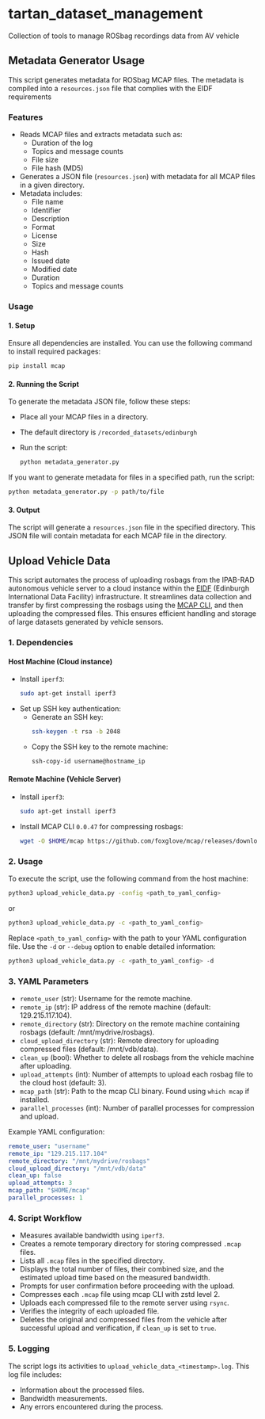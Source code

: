 # tartan_dataset_management
Collection of tools to manage ROSbag recordings data from AV vehicle

## Metadata Generator Usage

This script generates metadata for ROSbag MCAP files. The metadata is compiled into a `resources.json` file that complies with the EIDF requirements

### Features
- Reads MCAP files and extracts metadata such as:
  - Duration of the log
  - Topics and message counts
  - File size
  - File hash (MD5)
- Generates a JSON file (`resources.json`) with metadata for all MCAP files in a given directory.
- Metadata includes:
  - File name
  - Identifier
  - Description
  - Format
  - License
  - Size
  - Hash
  - Issued date
  - Modified date
  - Duration
  - Topics and message counts

### Usage

#### 1. Setup

Ensure all dependencies are installed. You can use the following command to install required packages:

```bash
pip install mcap
```

#### 2. Running the Script

To generate the metadata JSON file, follow these steps:

- Place all your MCAP files in a directory.
- The default directory is `/recorded_datasets/edinburgh`
- Run the script:

  ```bash
  python metadata_generator.py
  ```

If you want to generate metadata for files in a specified path, run the script:

```bash
python metadata_generator.py -p path/to/file
```

#### 3. Output

The script will generate a `resources.json` file in the specified directory. This JSON file will contain metadata for each MCAP file in the directory.

## Upload Vehicle Data

This script automates the process of uploading rosbags from the IPAB-RAD autonomous vehicle server to a cloud instance within the [EIDF](https://edinburgh-international-data-facility.ed.ac.uk/) (Edinburgh International Data Facility) infrastructure. It streamlines data collection and transfer by first compressing the rosbags using the [MCAP CLI](https://mcap.dev/guides/cli), and then uploading the compressed files. This ensures efficient handling and storage of large datasets generated by vehicle sensors.

### 1. Dependencies

#### Host Machine (Cloud instance)
- Install `iperf3`:
  ```bash
  sudo apt-get install iperf3
  ```
- Set up SSH key authentication:
  - Generate an SSH key:
    ```bash
    ssh-keygen -t rsa -b 2048
    ```
  - Copy the SSH key to the remote machine:
    ```bash
    ssh-copy-id username@hostname_ip
    ```

#### Remote Machine (Vehicle Server)
- Install `iperf3`:
  ```bash
  sudo apt-get install iperf3
  ```
- Install MCAP CLI `0.0.47` for compressing rosbags:
  ```bash
  wget -O $HOME/mcap https://github.com/foxglove/mcap/releases/download/releases%2Fmcap-cli%2Fv0.0.47/mcap-linux-amd64 && chmod +x $HOME/mcap
  ```

### 2. Usage
To execute the script, use the following command from the host machine:
  ```bash
  python3 upload_vehicle_data.py -config <path_to_yaml_config>
  ```
  or
  ```bash
  python3 upload_vehicle_data.py -c <path_to_yaml_config>
  ```
Replace `<path_to_yaml_config>` with the path to your YAML configuration file. Use the `-d` or `--debug` option to enable detailed information:
  ```bash
  python3 upload_vehicle_data.py -c <path_to_yaml_config> -d
  ```

### 3. YAML Parameters
- `remote_user` (str): Username for the remote machine.
- `remote_ip` (str): IP address of the remote machine (default: 129.215.117.104).
- `remote_directory` (str): Directory on the remote machine containing rosbags (default: /mnt/mydrive/rosbags).
- `cloud_upload_directory` (str): Remote directory for uploading compressed files (default: /mnt/vdb/data).
- `clean_up` (bool): Whether to delete all rosbags from the vehicle machine after uploading.
- `upload_attempts` (int): Number of attempts to upload each rosbag file to the cloud host (default: 3).
- `mcap_path` (str): Path to the mcap CLI binary. Found using `which mcap` if installed.
- `parallel_processes` (int): Number of parallel processes for compression and upload.

Example YAML configuration:
  ```yaml
  remote_user: "username"
  remote_ip: "129.215.117.104"
  remote_directory: "/mnt/mydrive/rosbags"
  cloud_upload_directory: "/mnt/vdb/data"
  clean_up: false
  upload_attempts: 3
  mcap_path: "$HOME/mcap"
  parallel_processes: 1
  ```

### 4. Script Workflow
- Measures available bandwidth using `iperf3`.
- Creates a remote temporary directory for storing compressed `.mcap` files.
- Lists all `.mcap` files in the specified directory.
- Displays the total number of files, their combined size, and the estimated upload time based on the measured bandwidth.
- Prompts for user confirmation before proceeding with the upload.
- Compresses each `.mcap` file using mcap CLI with zstd level 2.
- Uploads each compressed file to the remote server using `rsync`.
- Verifies the integrity of each uploaded file.
- Deletes the original and compressed files from the vehicle after successful upload and verification, if `clean_up` is set to `true`.

### 5. Logging
The script logs its activities to `upload_vehicle_data_<timestamp>.log`. This log file includes:
  - Information about the processed files.
  - Bandwidth measurements.
  - Any errors encountered during the process.
